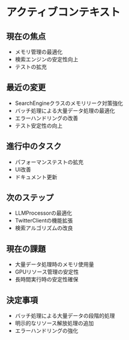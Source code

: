 # アクティブコンテキスト

## 現在の焦点
- メモリ管理の最適化
- 検索エンジンの安定性向上
- テストの拡充

## 最近の変更
- SearchEngineクラスのメモリリーク対策強化
- バッチ処理による大量データ処理の最適化
- エラーハンドリングの改善
- テスト安定性の向上

## 進行中のタスク
- パフォーマンステストの拡充
- UI改善
- ドキュメント更新

## 次のステップ
- LLMProcessorの最適化
- TwitterClientの機能拡張
- 検索アルゴリズムの改良

## 現在の課題
- 大量データ処理時のメモリ使用量
- GPUリソース管理の安定性
- 長時間実行時の安定性確保

## 決定事項
- バッチ処理による大量データの段階的処理
- 明示的なリソース解放処理の追加
- エラーハンドリングの強化 